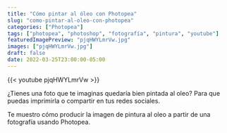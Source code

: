 ```yaml
---
title: "Cómo pintar al óleo con Photopea"
slug: "como-pintar-al-oleo-con-photopea"
categories: ["Photopea"]
tags: ["photopea", "photoshop", "fotografía", "pintura", "youtube"]
featuredImagePreview: "pjqHWYLmrVw.jpg"
images: ["pjqHWYLmrVw.jpg"]
draft: false
date: 2022-03-25T23:00:00-05:00
---
```


{{< youtube pjqHWYLmrVw >}}

¿Tienes una foto que te imaginas quedaría bien pintada al oleo? Para que puedas imprimirla o compartir en tus redes sociales.

Te muestro cómo producir la imagen de pintura al oleo a partir de una fotografía usando Photopea.